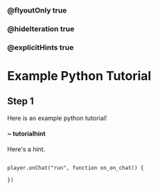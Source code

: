 ### @flyoutOnly true
### @hideIteration true
### @explicitHints true

# Example Python Tutorial

## Step 1
Here is an example python tutorial!

#### ~ tutorialhint
Here's a hint.

```python

```


```template
player.onChat("run", function on_on_chat() {
    
})
```
